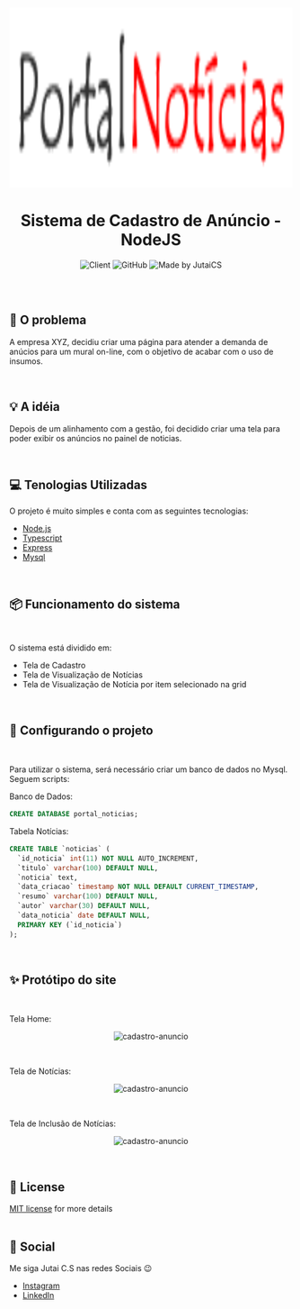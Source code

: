 <h1 align="center">
    <img alt="mural digital" src="app/public/images/logo.png" height="320px" /> <br /> <br />
    Sistema de Cadastro de Anúncio - NodeJS
</h1>

<p align="center">
  <img alt="Client" src="https://img.shields.io/badge/client-iBlue-blue" />
  <img alt="GitHub" src="https://img.shields.io/badge/license-MIT-%2397CA00" /> 
  <img alt="Made by JutaiCS" src="https://img.shields.io/badge/made%20by-JutaiCS-red" /> <br />
</p> 

<br /><br />

## :bookmark: O problema

A empresa XYZ, decidiu criar uma página para atender a demanda de anúcios para um mural on-line, com o objetivo de acabar com o uso de insumos.

<br />

## :bulb: A idéia

Depois de um alinhamento com a gestão, foi decidido criar uma tela para poder exibir os anúncios no painel de noticias.

<br />

## :computer: Tenologias Utilizadas

O projeto é muito simples e conta com as seguintes tecnologias:
<br />

- [Node.js](https://nodejs.org/en/)
- [Typescript](https://www.typescriptlang.org/)
- [Express](https://expressjs.com/pt-br/)
- [Mysql](https://www.mysql.com/)

<br />

## :package: Funcionamento do sistema
<br />

O sistema está dividido em: 

- Tela de Cadastro
- Tela de Visualização de Notícias
- Tela de Visualização de Notícia por item selecionado na grid


<br />

## :wrench: Configurando o projeto
<br />

Para utilizar o sistema, será necessário criar um banco de dados no Mysql.
<br />
Seguem scripts:

Banco de Dados:
```sql
CREATE DATABASE portal_noticias;
```

Tabela Notícias:
```sql
CREATE TABLE `noticias` (
  `id_noticia` int(11) NOT NULL AUTO_INCREMENT,
  `titulo` varchar(100) DEFAULT NULL,
  `noticia` text,
  `data_criacao` timestamp NOT NULL DEFAULT CURRENT_TIMESTAMP,
  `resumo` varchar(100) DEFAULT NULL,
  `autor` varchar(30) DEFAULT NULL,
  `data_noticia` date DEFAULT NULL,
  PRIMARY KEY (`id_noticia`)
);
```


<br />

## :sparkles: Protótipo do site
<br />


Tela Home:
<br />

<p align="center">
  <img alt="cadastro-anuncio" src="app/git/images/home.png" margin-right="20px" /><br />

</p>

<br />


Tela de Notícias:
<br />

<p align="center">
  <img alt="cadastro-anuncio" src="app/git/images/noticias.png" margin-right="20px" /><br />

</p>

<br />


Tela de Inclusão de Notícias:
<br />

<p align="center">
  <img alt="cadastro-anuncio" src="app/git/images/formulario_inclusao_noticia.png" margin-right="20px" /><br />

</p>

<br />

## :memo: License

[MIT license](LICENSE) for more details
<br />
<br />

## :wave: Social

Me siga Jutai C.S nas redes Sociais :wink:
<br />

- [Instagram](https://www.instagram.com/jutaics/)
- [LinkedIn](https://www.linkedin.com/in/jutai-de-carvalho-santos-92483b27/)

